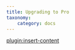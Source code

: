 ```yaml
---
title: Upgrading to Pro
taxonomy:
    category: docs
---
```


[plugin:insert-content](/_partials/elements/upgrading-to-pro?media)
